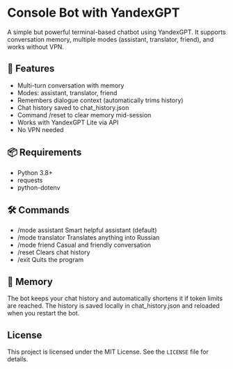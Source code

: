 # Console Bot with YandexGPT

A simple but powerful terminal-based chatbot using YandexGPT.
It supports conversation memory, multiple modes (assistant, translator, friend), and works without VPN.

## 🚀 Features

-  Multi-turn conversation with memory
-  Modes: assistant, translator, friend
-  Remembers dialogue context (automatically trims history)
- Chat history saved to chat_history.json
-  Command /reset to clear memory mid-session
- Works with YandexGPT Lite via API
- No VPN needed

## 📦 Requirements

-  Python 3.8+
-  requests
-  python-dotenv

## 🛠 Commands

-  /mode assistant	Smart helpful assistant (default)
-  /mode translator	Translates anything into Russian
-  /mode friend	Casual and friendly conversation
-  /reset	Clears chat history
-  /exit	Quits the program

## 🧠 Memory

The bot keeps your chat history and automatically shortens it if token limits are reached.
The history is saved locally in chat_history.json and reloaded when you restart the bot.

## License

This project is licensed under the MIT License. See the `LICENSE` file for details.

